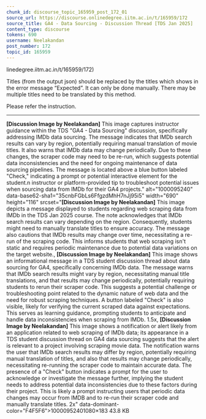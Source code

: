 ```yaml
---
chunk_id: discourse_topic_165959_post_172_01
source_url: https://discourse.onlinedegree.iitm.ac.in/t/165959/172
source_title: GA4 - Data Sourcing - Discussion Thread [TDS Jan 2025]
content_type: discourse
tokens: 690
username: Neelakandan
post_number: 172
topic_id: 165959
---
```


linedegree.iitm.ac.in/t/165959/172)

Titles (from the output json) should be replaced by the titles which shows in the error message “Expected”. It can only be done manually. There may be multiple titles need to be translated by this method.

Please refer the instruction.

---

**[Discussion Image by Neelakandan]** This image captures instructor guidance within the TDS "GA4 - Data Sourcing" discussion, specifically addressing IMDb data sourcing. The message indicates that IMDb search results can vary by region, potentially requiring manual translation of movie titles. It also warns that IMDb data may change periodically. Due to these changes, the scraper code may need to be re-run, which suggests potential data inconsistencies and the need for ongoing maintenance of data sourcing pipelines. The message is located above a blue button labeled "Check," indicating a prompt or potential interactive element for the student.n instructor or platform-provided tip to troubleshoot potential issues when sourcing data from IMDb for their GA4 projects." alt="1000095240" data-base62-sha1="35cnbFGbLs6FfgzdMhH7nJj95i5" width="690" height="116" srcset="**[Discussion Image by Neelakandan]** This image depicts a message displayed to students regarding web scraping data from IMDb in the TDS Jan 2025 course. The note acknowledges that IMDb search results can vary depending on the region. Consequently, students might need to manually translate titles to ensure accuracy. The message also cautions that IMDb results may change over time, necessitating a re-run of the scraping code. This informs students that web scraping isn't static and requires periodic maintenance due to potential data variations on the target website., **[Discussion Image by Neelakandan]** This image shows an informational message in a TDS student discussion thread about data sourcing for GA4, specifically concerning IMDb data. The message warns that IMDb search results might vary by region, necessitating manual title translations, and that results may change periodically, potentially requiring students to rerun their scraper code. This suggests a potential challenge or troubleshooting point related to the dynamic nature of web data and the need for robust scraping techniques. A button labeled "Check" is also visible, likely for verifying the current scraped data against expectations. This serves as learning guidance, prompting students to anticipate and handle data inconsistencies when scraping from IMDb. 1.5x, **[Discussion Image by Neelakandan]** This image shows a notification or alert likely from an application related to web scraping of IMDb data; its appearance in a TDS student discussion thread on GA4 data sourcing suggests that the alert is relevant to a project involving scraping movie data. The notification warns the user that IMDb search results may differ by region, potentially requiring manual translation of titles, and also that results may change periodically, necessitating re-running the scraper code to maintain accurate data. The presence of a "Check" button indicates a prompt for the user to acknowledge or investigate the message further, implying the student needs to address potential data inconsistencies due to these factors during their project. This is likely a prompt instructing users that periodic data changes may occur from IMDB and to re-run their scraper code and manually translate titles. 2x" data-dominant-color="F4F5F6">10000952401080×183 43.8 KB
